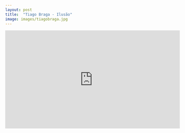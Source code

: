 ```yaml
---
layout: post
title:  "Tiago Braga - Ilusão"
image: images/tiagobraga.jpg
---
```


<div class="video-container">
    <iframe width="560" height="315" src="https://www.youtube.com/embed/IWQhfIaMMwE?controls=1" frameborder="0" allow="accelerometer; autoplay; encrypted-media; gyroscope; picture-in-picture" allowfullscreen></iframe>
</div>
